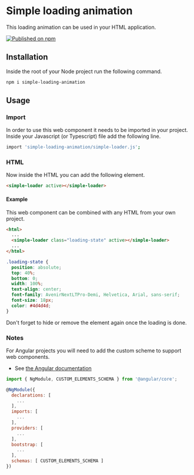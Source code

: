 # Simple loading animation

This loading animation can be used in your HTML application.

[![Published on npm](https://img.shields.io/npm/v/simple-loading-animation)](https://www.npmjs.com/package/simple-loading-animation)

## Installation

Inside the root of your Node project run the following command.

```sh
npm i simple-loading-animation
```

## Usage

### Import

In order to use this web component it needs to be imported in your project.
Inside your Javascript (or Typescript) file add the following line.

```sh
import 'simple-loading-animation/simple-loader.js';
```

### HTML

Now inside the HTML you can add the following element.

```html
<simple-loader active></simple-loader>
```

#### Example

This web component can be combined with any HTML from your own project.

```html
<html>
  ...
  <simple-loader class="loading-state" active></simple-loader>
  ...
</html>
```

```css
.loading-state {
  position: absolute;
  top: 40%;
  bottom: 0;
  width: 100%;
  text-align: center;
  font-family: AvenirNextLTPro-Demi, Helvetica, Arial, sans-serif;
  font-size: 18px;
  color: #4d4d4d;
}
```

Don't forget to hide or remove the element again once the loading is done.

### Notes

For Angular projects you will need to add the custom scheme to support web components.

- See [the Angular documentation](https://angular.io/api/core/CUSTOM_ELEMENTS_SCHEMA)

```js
import { NgModule, CUSTOM_ELEMENTS_SCHEMA } from '@angular/core';

@NgModule({
  declarations: [
    ...
  ],
  imports: [
    ...
  ],
  providers: [
    ...
  ],
  bootstrap: [
    ...
  ],
  schemas: [ CUSTOM_ELEMENTS_SCHEMA ]
})
```
